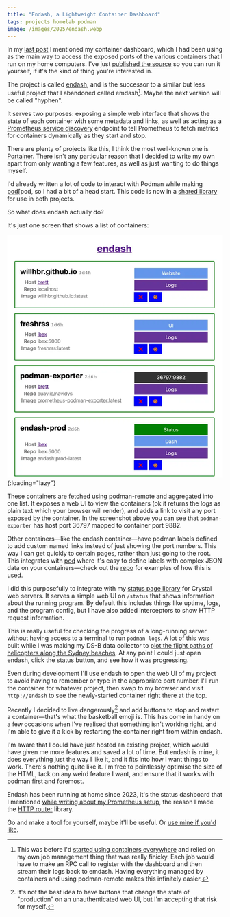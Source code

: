 ```yaml
---
title: "Endash, a Lightweight Container Dashboard"
tags: projects homelab podman
image: /images/2025/endash.webp
---
```


In my [last post](/2025/03/09/a-slim-home-server-with-alpine-linux/) I mentioned my container dashboard, which I had been using as the main way to access the exposed ports of the various containers that I run on my home computers. I've just [published the source][endash] so you can run it yourself, if it's the kind of thing you're interested in.

[endash]: https://github.com/willhbr/endash

The project is called [endash][endash], and is the successor to a similar but less useful project that I abandoned called emdash[^emdash]. Maybe the next version will be called "hyphen".

[^emdash]: This was before I'd [started using containers everywhere](/2023/06/08/overcoming-a-fear-of-containerisation/) and relied on my own job management thing that was really finicky. Each job would have to make an RPC call to register with the dashboard and then stream their logs back to emdash. Having everything managed by containers and using podman-remote makes this infinitely easier.

It serves two purposes: exposing a simple web interface that shows the state of each container with some metadata and links, as well as acting as a [Prometheus service discovery][prometheus-sd] endpoint to tell Prometheus to fetch metrics for containers dynamically as they start and stop.

[prometheus-sd]: https://prometheus.io/docs/prometheus/latest/http_sd/

There are plenty of projects like this, I think the most well-known one is [Portainer](https://www.portainer.io). There isn't any particular reason that I decided to write my own apart from only wanting a few features, as well as just wanting to do things myself.

I'd already written a lot of code to interact with Podman while making [pod][pod, so I had a bit of a head start. This code is now in a [shared library](https://github.com/willhbr/podman-cr) for use in both projects.

[pod]: https://pod.willhbr.net

So what does endash actually do?

It's just one screen that shows a list of containers:

![screenshot of endash showing a list of containers, some metadata for each one, and a few buttons next to each](/images/2025/endash.webp)
{:loading="lazy"}

These containers are fetched using podman-remote and aggregated into one list. It exposes a web UI to view the containers (ok it returns the logs as plain text which your browser will render), and adds a link to visit any port exposed by the container. In the screenshot above you can see that `podman-exporter` has host port 36797 mapped to container port 9882.

Other containers—like the endash container—have podman labels defined to add custom named links instead of just showing the port numbers. This way I can get quickly to certain pages, rather than just going to the root. This integrates with [pod][pod] where it's easy to define labels with complex JSON data on your containers—check out the [repo][endash] for examples of how this is used.

I did this purposefully to integrate with my [status page library](https://github.com/willhbr/status_page) for Crystal web servers. It serves a simple web UI on `/status` that shows information about the running program. By default this includes things like uptime, logs, and the program config, but I have also added interceptors to show HTTP request information.

This is really useful for checking the progress of a long-running server without having access to a terminal to run `podman logs`. A lot of this was built while I was making my DS-B data collector to [plot the flight paths of helicopters along the Sydney beaches][helicopters]. At any point I could just open endash, click the status button, and see how it was progressing.

[helicopters]: /2023/07/29/helicopter-tracking-for-safer-drone-flights/

Even during development I'll use endash to open the web UI of my project to avoid having to remember or type in the appropriate port number. I'll run the container for whatever project, then swap to my browser and visit `http://endash` to see the newly-started container right there at the top.

Recently I decided to live dangerously[^not-the-best-idea] and add buttons to stop and restart a container—that's what the basketball emoji is. This has come in handy on a few occasions when I've realised that something isn't working right, and I'm able to give it a kick by restarting the container right from within endash.

[^not-the-best-idea]: It's not the best idea to have buttons that change the state of "production" on an unauthenticated web UI, but I'm accepting that risk for myself.

I'm aware that I could have just hosted an existing project, which would have given me more features and saved a lot of time. But endash is mine, it does everything just the way I like it, and it fits into how I want things to work. There's nothing quite like it. I'm free to pointlessly optimise the size of the HTML, tack on any weird feature I want, and ensure that it works with podman first and foremost.

Endash has been running at home since 2023, it's the status dashboard that I mentioned [while writing about my Prometheus setup](/2023/07/16/simple-home-server-monitoring-with-prometheus-in-podman/), the reason I made the [HTTP router](/2024/12/06/http-router-for-crystal/) library.

Go and make a tool for yourself, maybe it'll be useful. Or [use mine if you'd like][endash].

